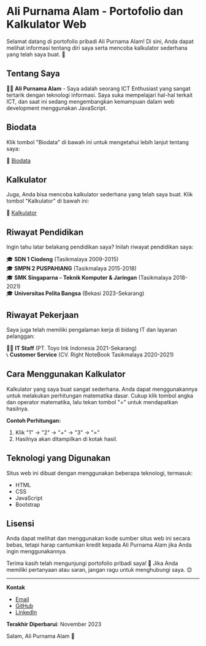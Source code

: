 # Ali Purnama Alam - Portofolio dan Kalkulator Web

Selamat datang di portofolio pribadi Ali Purnama Alam! Di sini, Anda dapat melihat informasi tentang diri saya serta mencoba kalkulator sederhana yang telah saya buat. 🚀

## Tentang Saya

👨‍💻 **Ali Purnama Alam** - Saya adalah seorang ICT Enthusiast yang sangat tertarik dengan teknologi informasi. Saya suka mempelajari hal-hal terkait ICT, dan saat ini sedang mengembangkan kemampuan dalam web development menggunakan JavaScript.

## Biodata

Klik tombol "Biodata" di bawah ini untuk mengetahui lebih lanjut tentang saya:

📂 [Biodata](#biodata)

## Kalkulator

Juga, Anda bisa mencoba kalkulator sederhana yang telah saya buat. Klik tombol "Kalkulator" di bawah ini:

🧮 [Kalkulator](#kalkulator)

## Riwayat Pendidikan

Ingin tahu latar belakang pendidikan saya? Inilah riwayat pendidikan saya:

🎓 **SDN 1 Ciodeng** (Tasikmalaya 2009-2015)  
🎓 **SMPN 2 PUSPAHIANG** (Tasikmalaya 2015-2018)  
🎓 **SMK Singaparna - Teknik Komputer & Jaringan** (Tasikmalaya 2018-2021)  
🎓 **Universitas Pelita Bangsa** (Bekasi 2023-Sekarang)

## Riwayat Pekerjaan

Saya juga telah memiliki pengalaman kerja di bidang IT dan layanan pelanggan:

👨‍💼 **IT Staff** (PT. Toyo Ink Indonesia 2021-Sekarang)  
📞 **Customer Service** (CV. Right NoteBook Tasikmalaya 2020-2021)

## Cara Menggunakan Kalkulator

Kalkulator yang saya buat sangat sederhana. Anda dapat menggunakannya untuk melakukan perhitungan matematika dasar. Cukup klik tombol angka dan operator matematika, lalu tekan tombol "=" untuk mendapatkan hasilnya.

**Contoh Perhitungan:**

1. Klik "1" -> "2" -> "+" -> "3" -> "="
2. Hasilnya akan ditampilkan di kotak hasil.

## Teknologi yang Digunakan

Situs web ini dibuat dengan menggunakan beberapa teknologi, termasuk:

- HTML
- CSS
- JavaScript
- Bootstrap

## Lisensi

Anda dapat melihat dan menggunakan kode sumber situs web ini secara bebas, tetapi harap cantumkan kredit kepada Ali Purnama Alam jika Anda ingin menggunakannya.

Terima kasih telah mengunjungi portofolio pribadi saya! 🙏 Jika Anda memiliki pertanyaan atau saran, jangan ragu untuk menghubungi saya. 😊

---

**Kontak**

- [Email](mailto:alipurnama69@gmail.com)
- [GitHub](https://github.com/Alianama)
- [LinkedIn](https://www.linkedin.com/in/alipurnamaalam)

**Terakhir Diperbarui**: November 2023

Salam,
Ali Purnama Alam 🚀
